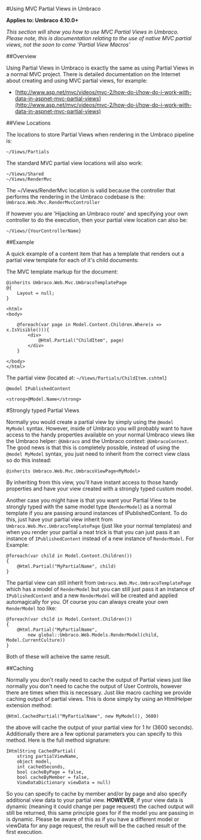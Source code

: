 #Using MVC Partial Views in Umbraco

**Applies to: Umbraco 4.10.0+**

_This section will show you how to use MVC Partial Views in Umbraco. Please note, this is documentation relating to the use of native MVC partial views, not the soon to come 'Partial View Macros'_ 

##Overview

Using Partial Views in Umbraco is exactly the same as using Partial Views in a normal MVC project. There is detailed documentation on the Internet about creating and using MVC partial views, for example:

* [http://www.asp.net/mvc/videos/mvc-2/how-do-i/how-do-i-work-with-data-in-aspnet-mvc-partial-views](http://www.asp.net/mvc/videos/mvc-2/how-do-i/how-do-i-work-with-data-in-aspnet-mvc-partial-views)

##View Locations

The locations to store Partial Views when rendering in the Umbraco pipeline is:

	~/Views/Partials

The standard MVC partial view locations will also work:

	~/Views/Shared
	~/Views/RenderMvc

The ~/Views/RenderMvc location is valid because the controller that performs the rendering in the Umbraco codebase is the: `Umbraco.Web.Mvc.RenderMvcController`

If however you are 'Hijacking an Umbraco route' and specifying your own controller to do the execution, then your partial view location can also be:

	~/Views/{YourControllerName}

##Example

A quick example of a content item that has a template that renders out a partial view template for each of it's child documents:

The MVC template markup for the document:

	@inherits Umbraco.Web.Mvc.UmbracoTemplatePage
	@{
	    Layout = null;
	}
	
	<html>
	<body>
		
		@foreach(var page in Model.Content.Children.Where(x => x.IsVisible())){
			<div>
				@Html.Partial("ChildItem", page)
			</div>
		}
		
	</body>	
	</html>

The partial view (located at: `~/Views/Partials/ChildItem.cshtml`)

	@model IPublishedContent
	
	<strong>@Model.Name</strong>

#Strongly typed Partial Views

Normally you would create a partial view by simply using the `@model MyModel` syntax. However, inside of Umbraco you will probably want to have access to the handy properties available on your normal Umbraco views like the Umbraco helper: `@Umbraco` and the Umbraco context: `@UmbracoContext`. The good news is that this is completely possible, instead of using the `@model MyModel` syntax, you just need to inherit from the correct view class so do this instead:

	@inherits Umbraco.Web.Mvc.UmbracoViewPage<MyModel>

By inheriting from this view, you'll have instant access to those handy properties and have your view created with a strongly typed custom model.

Another case you might have is that you want your Partial View to be strongly typed with the same model type (`RenderModel`) as a normal template if you are passing around instances of IPublishedContent. To do this, just have your partial view inherit from `Umbraco.Web.Mvc.UmbracoTemplatePage` (just like your normal templates) and when you render your partial a neat trick is that you can just pass it an instance of `IPublishedContent` instead of a new instance of `RenderModel`. For Example:
	
	@foreach(var child in Model.Content.Children())
	{
		@Html.Partial("MyPartialName", child)
	}

The partial view can still inherit from `Umbraco.Web.Mvc.UmbracoTemplatePage` which has a model of `RenderModel` but you can still just pass it an instance of `IPublishedContent` and a new `RenderModel` will be created and applied automagically for you. Of course you can always create your own `RenderModel` too like:

	@foreach(var child in Model.Content.Children())
	{
		@Html.Partial("MyPartialName", 
			new global::Umbraco.Web.Models.RenderModel(child, Model.CurrentCulture))
	}

Both of these will acheive the same result.

##Caching

Normally you don't really need to cache the output of Partial views just like normally you don't need to cache the output of User Controls, however there are times when this is necessary. Just like macro caching we provide caching output of partial views. This is done simply by using an HtmlHelper extension method:

	@Html.CachedPartial("MyPartialName", new MyModel(), 3600)

the above will cache the output of your partial view for 1 hr (3600 seconds). Additionally there are a few optional parameters you can specify to this method. Here is the full method signature:

	IHtmlString CachedPartial(
		string partialViewName, 
		object model, 
		int cachedSeconds,
		bool cacheByPage = false,
		bool cacheByMember = false,
		ViewDataDictionary viewData = null)

So you can specify to cache by member and/or by page and also specify additional view data to your partial view. **HOWEVER**, if your view data is dynamic (meaning it could change per page request) the cached output will still be returned, this same principle goes for if the model you are passing in is dynamic. Please be aware of this as if you have a different model or viewData for any page request, the result will be the cached result of the first execution.
